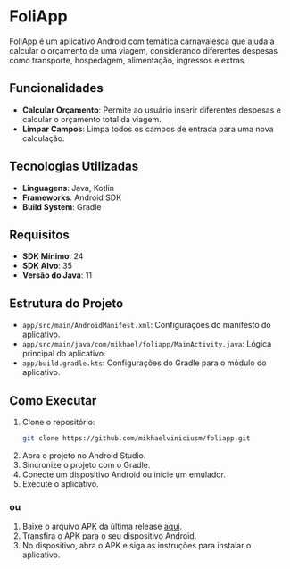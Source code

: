 # FoliApp

FoliApp é um aplicativo Android com temática carnavalesca que ajuda a calcular o orçamento de uma viagem, considerando diferentes despesas como transporte, hospedagem, alimentação, ingressos e extras.

## Funcionalidades

- **Calcular Orçamento**: Permite ao usuário inserir diferentes despesas e calcular o orçamento total da viagem.
- **Limpar Campos**: Limpa todos os campos de entrada para uma nova calculação.

## Tecnologias Utilizadas

- **Linguagens**: Java, Kotlin
- **Frameworks**: Android SDK
- **Build System**: Gradle

## Requisitos

- **SDK Mínimo**: 24
- **SDK Alvo**: 35
- **Versão do Java**: 11

## Estrutura do Projeto

- `app/src/main/AndroidManifest.xml`: Configurações do manifesto do aplicativo.
- `app/src/main/java/com/mikhael/foliapp/MainActivity.java`: Lógica principal do aplicativo.
- `app/build.gradle.kts`: Configurações do Gradle para o módulo do aplicativo.

## Como Executar

1. Clone o repositório:
    ```sh
    git clone https://github.com/mikhaelviniciusm/foliapp.git
    ```
2. Abra o projeto no Android Studio.
3. Sincronize o projeto com o Gradle.
4. Conecte um dispositivo Android ou inicie um emulador.
5. Execute o aplicativo.

### ou

1. Baixe o arquivo APK da última release [aqui](https://github.com/mikhaelviniciusm/FoliApp/releases/latest).
2. Transfira o APK para o seu dispositivo Android.
3. No dispositivo, abra o APK e siga as instruções para instalar o aplicativo.
